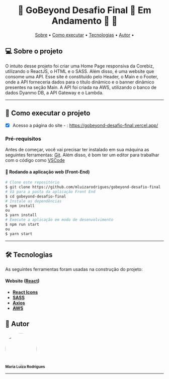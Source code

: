 <h1 align="center"> 
	🚧  GoBeyond Desafio Final 🚀 Em Andamento 🚀 🚧
</h1>

<p align="center">
 <a href="#-sobre-o-projeto">Sobre</a> •
 <a href="#-como-executar-o-projeto">Como executar</a> • 
 <a href="#-tecnologias">Tecnologias</a> • 
 <a href="#-autor">Autor</a> • 
</p>


## 💻 Sobre o projeto

O intuito desse projeto foi criar uma Home Page responsiva da Corebiz, utilizando o ReactJS, o HTML e o SASS. Além disso, é uma website que consome uma API. Esse site é constituído pelo Header, o Main e o Footer, onde a API forneceria dados para o título dinâmico e o banner dinâmico presentes na seção Main. 
A API foi criada na AWS, utilizando o banco de dados Dyanmo DB, a API Gateway e o Lambda.

---

## 🚀 Como executar o projeto

- [x] Acesso a página do site - : https://gobeyond-desafio-final.vercel.app/

### Pré-requisitos

Antes de começar, você vai precisar ter instalado em sua máquina as seguintes ferramentas:
[Git](https://git-scm.com). 
Além disso, é bom ter um editor para trabalhar com o código como [VSCode](https://code.visualstudio.com/)

#### 🧭 Rodando a aplicação web (Front-End)

```bash
# Clone este repositório
$ git clone https://github.com/mluizarodrigues/gobeyond-desafio-final
# Vá para a pasta da aplicação Front End
$ cd gobeyond-desafio-final
# Instale as dependências
$ npm install 
ou 
$ yarn install 
# Execute a aplicação em modo de desenvolvimento
$ npm run start
ou
$ yarn start
```

---

## 🛠 Tecnologias

As seguintes ferramentas foram usadas na construção do projeto:

#### **Website**  ([React](https://reactjs.org/))

-   **[React Icons](https://react-icons.github.io/react-icons/)**
-   **[SASS](https://sass-lang.com/)**
-   **[Axios](https://github.com/axios/axios)**
-   **[AWS](https://aws.amazon.com/pt/?nc2=h_lg)**

## 🦸 Autor

 <img style="border-radius: 50%;" src="https://avatars.githubusercontent.com/u/86676797?v=4" width="100px;" alt=""/>
 <br />
 <sub><b>Maria Luiza Rodrigues</b></sub></a>

---